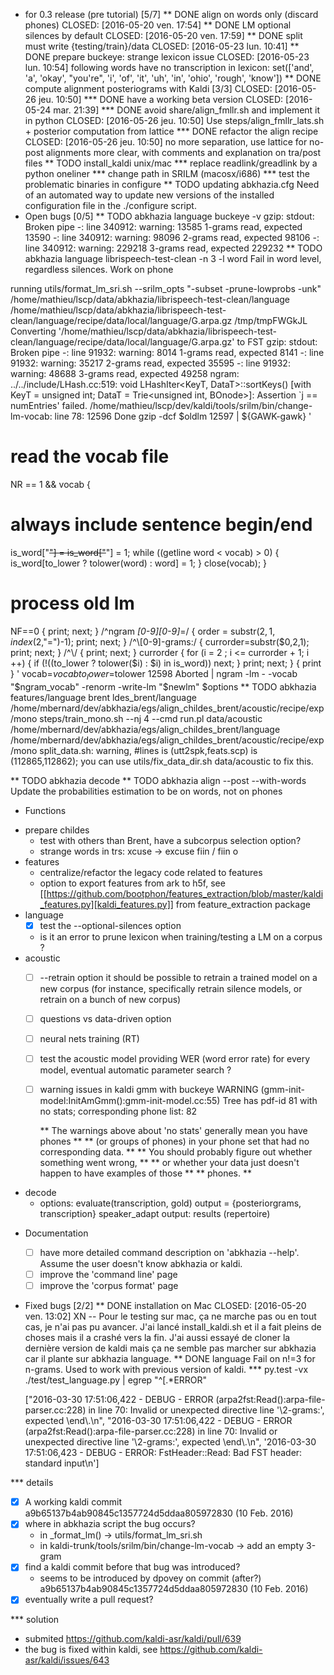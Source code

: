 <!-- -*-org-*- this comment force org-mode in emacs -->

* for 0.3 release (pre tutorial) [5/7]
** DONE align on words only (discard phones)
   CLOSED: [2016-05-20 ven. 17:54]
** DONE LM optional silences by default
   CLOSED: [2016-05-20 ven. 17:59]
** DONE split must write {testing/train}/data
   CLOSED: [2016-05-23 lun. 10:41]
** DONE prepare buckeye: strange lexicon issue
   CLOSED: [2016-05-23 lun. 10:54]
   following words have no transcription in lexicon: set(['and', 'a',
   'okay', "you're", 'i', 'of', 'it', 'uh', 'in', 'ohio', 'rough',
   'know'])
** DONE compute alignment posteriograms with Kaldi [3/3]
   CLOSED: [2016-05-26 jeu. 10:50]
*** DONE have a working beta version
    CLOSED: [2016-05-24 mar. 21:39]
*** DONE avoid share/align_fmllr.sh and implement it in python
    CLOSED: [2016-05-26 jeu. 10:50]
    Use steps/align_fmllr_lats.sh + posterior computation from lattice
*** DONE refactor the align recipe
    CLOSED: [2016-05-26 jeu. 10:50]
    no more separation, use lattice for no-post alignments
    more clear, with comments and explanation on tra/post files
** TODO install_kaldi unix/mac
*** replace readlink/greadlink by a python oneliner
*** change path in SRILM (macosx/i686)
*** test the problematic binaries in configure
** TODO updating abkhazia.cfg
   Need of an automated way to update new versions of the installed
   configuration file in the ./configure script.
* Open bugs [0/5]
** TODO abkhazia language buckeye -v
   gzip: stdout: Broken pipe
   -: line 340912: warning: 13585 1-grams read, expected 13590
   -: line 340912: warning: 98096 2-grams read, expected 98106
   -: line 340912: warning: 229218 3-grams read, expected 229232
** TODO abkhazia language librispeech-test-clean -n 3 -l word
Fail in word level, regardless silences. Work on phone

running utils/format_lm_sri.sh --srilm_opts "-subset -prune-lowprobs -unk" /home/mathieu/lscp/data/abkhazia/librispeech-test-clean/language /home/mathieu/lscp/data/abkhazia/librispeech-test-clean/language/recipe/data/local/language/G.arpa.gz /tmp/tmpFWGkJL
Converting '/home/mathieu/lscp/data/abkhazia/librispeech-test-clean/language/recipe/data/local/language/G.arpa.gz' to FST
gzip: stdout: Broken pipe
-: line 91932: warning: 8014 1-grams read, expected 8141
-: line 91932: warning: 35217 2-grams read, expected 35595
-: line 91932: warning: 48688 3-grams read, expected 49258
ngram: ../../include/LHash.cc:519: void LHashIter<KeyT, DataT>::sortKeys() [with KeyT = unsigned int; DataT = Trie<unsigned int, BOnode>]: Assertion `j == numEntries' failed.
/home/mathieu/lscp/dev/kaldi/tools/srilm/bin/change-lm-vocab: line 78: 12596 Done                    gzip -dcf $oldlm
12597                       | ${GAWK-gawk} '
# read the vocab file
NR == 1 && vocab {
# always include sentence begin/end
is_word["<s>"] = is_word["</s>"] = 1;
while ((getline word < vocab) > 0) {
is_word[to_lower ? tolower(word) : word] = 1;
}
close(vocab);
}
# process old lm
NF==0 {
print; next;
}
/^ngram *[0-9][0-9]*=/ {
order = substr($2,1,index($2,"=")-1);
print;
next;
}
/^\\[0-9]-grams:/ {
currorder=substr($0,2,1);
print;
next;
}
/^\\/ {
print; next;
}
currorder {
for (i = 2 ; i <= currorder + 1; i ++) {
if (!((to_lower ? tolower($i) : $i) in is_word)) next;
}
print;
next;
}
{ print }
' vocab=$vocab to_lower=$tolower
12598 Aborted                 | ngram -lm - -vocab "$ngram_vocab" -renorm -write-lm "$newlm" $options
** TODO abkhazia features/language brent
ldes_brent/language /home/mbernard/dev/abkhazia/egs/align_childes_brent/acoustic/recipe/exp/mono
steps/train_mono.sh --nj 4 --cmd run.pl data/acoustic /home/mbernard/dev/abkhazia/egs/align_childes_brent/language /home/mbernard/dev/abkhazia/egs/align_childes_brent/acoustic/recipe/exp/mono
split_data.sh: warning, #lines is (utt2spk,feats.scp) is (112865,112862); you can
use utils/fix_data_dir.sh data/acoustic to fix this.

** TODO abkhazia decode
** TODO abkhazia align --post --with-words
   Update the probabilities estimation to be on words, not on phones
* Functions
 - prepare childes
   - test with others than Brent, have a subcorpus selection option?
   - strange words in trs:
     xcuse -> excuse
     fiin / fiin o
 - features
   - centralize/refactor the legacy code related to features
   - option to export features from ark to h5f, see
     [[https://github.com/bootphon/features_extraction/blob/master/kaldi_features.py][kaldi_features.py]] from feature_extraction package
 - language
   - [X] test the --optional-silences option
   - is it an error to prune lexicon when training/testing a LM on a corpus ?
 - acoustic
   - [ ] --retrain option
     it should be possible to retrain a trained model on a new corpus
     (for instance, specifically retrain silence models, or retrain on a
     bunch of new corpus)
   - [ ] questions vs data-driven option
   - [ ] neural nets training (RT)
   - [ ] test the acoustic model
     providing WER (word error rate) for every model, eventual
     automatic parameter search ?
   - [ ] warning issues in kaldi gmm with buckeye
     WARNING (gmm-init-model:InitAmGmm():gmm-init-model.cc:55) Tree has
     pdf-id 81 with no stats; corresponding phone list: 82

     ** The warnings above about 'no stats' generally mean you have phones **
     ** (or groups of phones) in your phone set that had no corresponding data. **
     ** You should probably figure out whether something went wrong, **
     ** or whether your data just doesn't happen to have examples of those **
     ** phones. **
 - decode
   - options:
      evaluate(transcription, gold)
      output = {posteriorgrams, transcription}
      speaker_adapt
      output: results (repertoire)
* Documentation
  - [ ] have more detailed command description on 'abkhazia <command>
    --help'. Assume the user doesn't know abkhazia or kaldi.
  - [ ] improve the 'command line' page
  - [ ] improve the 'corpus format' page
* Fixed bugs [2/2]
** DONE installation on Mac
   CLOSED: [2016-05-20 ven. 13:02]
   XN -- Pour le testing sur mac, ça ne marche pas ou en tout cas, je
   n'ai pas pu avancer.  J'ai lancé install_kaldi.sh et il a fait
   pleins de choses mais il a crashé vers la fin.  J'ai aussi essayé
   de cloner la dernière version de kaldi mais ça ne semble pas
   marcher sur abkhazia car il plante sur abkhazia language.
** DONE language
   Fail on n!=3 for n-grams. Used to work with previous version of kaldi.
*** py.test -vx ./test/test_language.py | egrep "^\[.*ERROR"

    ["2016-03-30 17:51:06,422 - DEBUG - ERROR
    (arpa2fst:Read():arpa-file-parser.cc:228) in line 70: Invalid or
    unexpected directive line '\\2-grams:', expected \\end\\.\n",
    "2016-03-30 17:51:06,422 - DEBUG - ERROR
    (arpa2fst:Read():arpa-file-parser.cc:228) in line 70: Invalid or
    unexpected directive line '\\2-grams:', expected \\end\\.\n",
    '2016-03-30 17:51:06,423 - DEBUG - ERROR: FstHeader::Read: Bad FST
    header: standard input\n']

*** details

 - [X] A working kaldi commit
    a9b65137b4ab90845c1357724d5ddaa805972830 (10 Feb. 2016)
 - [X] where in abkhazia script the bug occurs?
   - in _format_lm() -> utils/format_lm_sri.sh
   - in kaldi-trunk/tools/srilm/bin/change-lm-vocab -> add an empty 3-gram
 - [X] find a kaldi commit before that bug was introduced?
   - seems to be introduced by dpovey on commit (after?)
     a9b65137b4ab90845c1357724d5ddaa805972830 (10 Feb. 2016)
 - [X] eventually write a pull request?

*** solution

 - submited https://github.com/kaldi-asr/kaldi/pull/639
 - the bug is fixed within kaldi, see https://github.com/kaldi-asr/kaldi/issues/643
